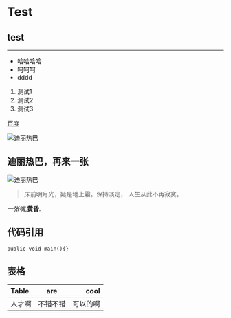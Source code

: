 # Test
## test

----

- 哈哈哈哈  
- 呵呵呵  
- dddd  

1. 测试1  
2. 测试2 
3. 测试3  

[百度](http://www.baidu.com)

![迪丽热巴](https://ss0.bdstatic.com/70cFuHSh_Q1YnxGkpoWK1HF6hhy/it/u=2939256069,1736535383&fm=27&gp=0.jpg)
## 迪丽热巴，再来一张

![迪丽热巴](https://ss0.bdstatic.com/70cFvHSh_Q1YnxGkpoWK1HF6hhy/it/u=68065386,3704932638&fm=11&gp=0.jpg)

> 床前明月光，疑是地上霜。保持淡定， 人生从此不再寂寞。  


*一张嘴*,**黄昏**.  

## 代码引用  
`public void main(){}`  
## 表格
|Table|are|cool|
|:------|:------:|-----:|
|人才啊|不错不错|可以的啊|  


